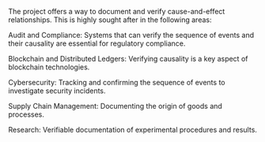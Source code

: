 The project offers a way to document and verify cause-and-effect relationships. This is highly sought after in the following areas:

Audit and Compliance: Systems that can verify the sequence of events and their causality are essential for regulatory compliance.

Blockchain and Distributed Ledgers: Verifying causality is a key aspect of blockchain technologies.

Cybersecurity: Tracking and confirming the sequence of events to investigate security incidents.

Supply Chain Management: Documenting the origin of goods and processes.

Research: Verifiable documentation of experimental procedures and results.
